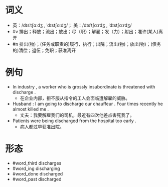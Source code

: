 # 词义
- 英：/dɪsˈtʃɑːdʒ , ˈdɪstʃɑːdʒ/； 美：/dɪsˈtʃɑːrdʒ , ˈdɪstʃɑːrdʒ/
- #v 排出；释放；流出；放出；尽（职）；解雇；发（力）；射出；准许(某人)离开
- #n 排出(物)；(任务或职责的)履行，执行；出院；流出(物)；放出(物)；(债务的)清偿；退伍；免职；获准离开
# 例句
- In industry , a worker who is grossly insubordinate is threatened with discharge .
	- 在企业内部，拒不服从指令的工人会面临遭解雇的威胁。
- Husband : I am going to discharge our chauffeur . Four times recently he almost killed me .
	- 丈夫：我要解雇我们的司机，最近有四次他差点害死我了。
- Patients were being discharged from the hospital too early .
	- 病人都过早获准出院。
# 形态
- #word_third discharges
- #word_ing discharging
- #word_done discharged
- #word_past discharged
